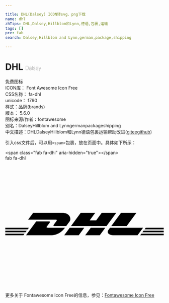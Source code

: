 ```yaml
---

title: DHL(Dalsey) ICON转svg、png下载
name: dhl
zhTips: DHL,Dalsey,Hillblom和Lynn,德语,包裹,运输
tags: []
pre: fab
search: Dalsey,Hillblom and Lynn,german,package,shipping

---
```


# DHL  <small style="font-size: 60%;font-weight: 100">Dalsey</small>


<div class="detail-page">
<p>
<span><span class="badge-success badge">免费图标</span> </span>
<br/>
<span>
ICON库：
<span class="badge-secondary badge">Font Awesome Icon Free</span> 
</span>
<br/>
<span>
CSS名称：
<span class="badge-secondary badge">fa-dhl</span> 
</span>
<br/>
<span>
unicode：
<span class="badge-secondary badge">f790</span> 
<copy-btn content='f790' btn-title=""></copy-btn>
<copy-btn :content='String.fromCodePoint(parseInt("f790", 16))' btn-title="复制U"></copy-btn>
</span><br/><span>样式：<span class="badge-light badge">品牌(brands)</span></span>
<br/>
<span>
版本：
<span class="badge-secondary badge">5.6.0</span> 
</span>
<br/>
<span>图标来源/作者：<span class="badge-light badge">fontawesome</span></span> 
<br/>
<span>别名：<span class="badge-light badge">Dalsey</span><span class="badge-light badge">Hillblom and Lynn</span><span class="badge-light badge">german</span><span class="badge-light badge">package</span><span class="badge-light badge">shipping</span></span><br/><span class="zh-detail">中文描述：<span class="badge-primary badge">DHL</span><span class="badge-primary badge">Dalsey</span><span class="badge-primary badge">Hillblom和Lynn</span><span class="badge-primary badge">德语</span><span class="badge-primary badge">包裹</span><span class="badge-primary badge">运输</span><span class="help-link"><span>帮助改进</span>(<a href="https://gitee.com/liuwave/icon-helper/edit/master/json/fontawesome/brands/dhl.json" target="_blank" rel="noopener noreferrer">gitee</a><a href="https://github.com/liuwave/icon-helper/edit/master/json/fontawesome/brands/dhl.json" target="_blank" rel="noopener noreferrer">github</a></span>)</span><br/>
</p>
</div>
<div class="alert alert-dark">
  <i class="fab fa-dhl fa-xs"></i>
  <i class="fab fa-dhl fa-sm"></i>
  <i class="fab fa-dhl fa-lg"></i>
  <i class="fab fa-dhl fa-2x"></i>
  <i class="fab fa-dhl fa-3x"></i>
  <i class="fab fa-dhl fa-5x"></i>
  <i class="fab fa-dhl fa-7x"></i>
</div>
<div>
  <p>引入css文件后，可以用<code>&lt;span&gt;</code>包裹，放在页面中。具体如下所示：    
  </p>
  <div class="alert alert-primary" style="font-size: 14px">
    &lt;span class="fab fa-dhl" aria-hidden="true"&gt;&lt;/span&gt;
    <copy-btn content='<span class="fab fa-dhl" aria-hidden="true"></span>'></copy-btn>
  </div>
  <div class="alert alert-secondary">
    <i class="fab fa-dhl"
    style="font-size: 24px"
    aria-hidden="true"></i> fab fa-dhl
    <copy-btn content="fab fa-dhl" btn-title="复制图标名称"></copy-btn>
  </div>
</div>
<div id="svg" class="svg-wrap">
<svg xmlns="http://www.w3.org/2000/svg" viewBox="0 0 640 512"><path d="M238 301.2h58.7L319 271h-58.7L238 301.2zM0 282.9v6.4h81.8l4.7-6.4H0zM172.9 271c-8.7 0-6-3.6-4.6-5.5 2.8-3.8 7.6-10.4 10.4-14.1 2.8-3.7 2.8-5.9-2.8-5.9h-51l-41.1 55.8h100.1c33.1 0 51.5-22.5 57.2-30.3h-68.2zm317.5-6.9l39.3-53.4h-62.2l-39.3 53.4h62.2zM95.3 271H0v6.4h90.6l4.7-6.4zm111-26.6c-2.8 3.8-7.5 10.4-10.3 14.2-1.4 2-4.1 5.5 4.6 5.5h45.6s7.3-10 13.5-18.4c8.4-11.4.7-35-29.2-35H112.6l-20.4 27.8h111.4c5.6 0 5.5 2.2 2.7 5.9zM0 301.2h73.1l4.7-6.4H0v6.4zm323 0h58.7L404 271h-58.7c-.1 0-22.3 30.2-22.3 30.2zm222 .1h95v-6.4h-90.3l-4.7 6.4zm22.3-30.3l-4.7 6.4H640V271h-72.7zm-13.5 18.3H640v-6.4h-81.5l-4.7 6.4zm-164.2-78.6l-22.5 30.6h-26.2l22.5-30.6h-58.7l-39.3 53.4H409l39.3-53.4h-58.7zm33.5 60.3s-4.3 5.9-6.4 8.7c-7.4 10-.9 21.6 23.2 21.6h94.3l22.3-30.3H423.1z"/></svg>
</div>
<detail full-name='fa-dhl'></detail>
    
<div><p>更多关于  Fontawesome Icon Free的信息，参见：<a target="_blank" href="https://iconhelper.cn/fontawesome.html">Fontawesome Icon Free</a>
</p></div>
